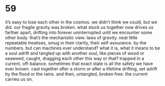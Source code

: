 # 59

it’s easy to lose each other in the cosmos. we didn’t think we could, but we did. our fragile gravity was broken. what stuck us together now drives us farther apart, drifting into forever uninterrupted until we encounter some other body. that’s the mechanistic view. laws of gravity. neat little repeatable treatises, smug in their clarity, their self-assurance. by the numbers. but can machines ever understand? what it is, what it means to be a soul adrift and tangled up with another soul, like pieces  of wood or seaweed, caught, dragging each other this way or that? trapped in a current, off-balance. sometimes that exact state is all the safety we have ever known. cast together after a storm or after a lifetime drifting, set adrift by the flood or the rains. and then, untangled, broken free. the current carries us on. 